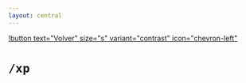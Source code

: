 ```yaml
---
layout: central
---
```


[!button text="Volver" size="s" variant="contrast" icon="chevron-left"](../commands.md)
# `/xp`